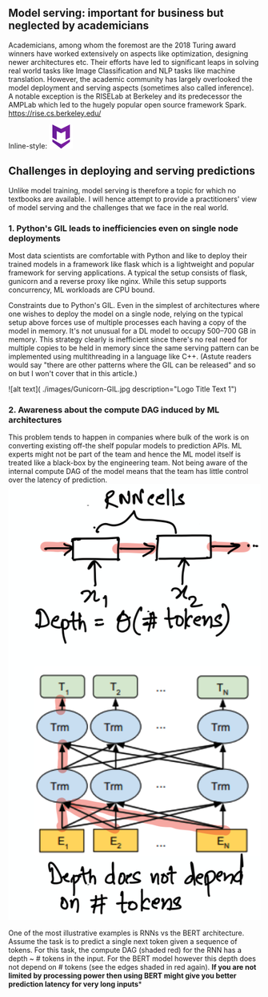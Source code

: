 
## Model serving: important for business but neglected by academicians
Academicians, among whom the foremost are the 2018 Turing award winners have worked extensively on aspects like optimization, designing newer architectures etc. Their efforts have led to significant leaps in solving real world tasks like Image Classification and NLP tasks like machine translation. However, the academic community has largely overlooked the model deployment and serving aspects (sometimes also called inference).
A notable exception is the RISELab at Berkeley and its predecessor the AMPLab which led to the hugely popular open source framework Spark.
https://rise.cs.berkeley.edu/

Inline-style: 
![alt text](https://github.com/adam-p/markdown-here/raw/master/src/common/images/icon48.png "Logo Title Text 1")

## Challenges in deploying and serving predictions
Unlike model training, model serving is therefore a topic for which no textbooks are available. I will hence attempt to provide a practitioners' view of model serving and the challenges that we face in the real world.
### 1. Python's GIL leads to inefficiencies even on single node deployments
Most data scientists are comfortable with Python and like to deploy their trained models in a framework like flask which is a lightweight and popular framework for serving applications. A typical the setup consists of flask, gunicorn and a reverse proxy like nginx. While this setup supports concurrency, ML workloads are CPU bound.


Constraints due to Python's GIL. Even in the simplest of architectures where one wishes to deploy the model on a single node, relying on the typical setup above forces use of multiple processes each having a copy of the model in memory. It's not unusual for a DL model to occupy 500–700 GB in memory. This strategy clearly is inefficient since there's no real need for multiple copies to be held in memory since the same serving pattern can be implemented using multithreading in a language like C++. (Astute readers would say "there are other patterns where the GIL can be released" and so on but I won't cover that in this article.)

![alt text]( ./images/Gunicorn-GIL.jpg description="Logo Title Text 1")
### 2. Awareness about the compute DAG induced by ML architectures
This problem tends to happen in companies where bulk of the work is on converting existing off-the shelf popular models to prediction APIs. ML experts might not be part of the team and hence the ML model itself is treated like a black-box by the engineering team. Not being aware of the internal compute DAG of the model means that the team has little control over the latency of prediction.
![alt text](./images/BERT-RNN-LM.png "Logo Title Text 1")

One of the most illustrative examples is RNNs vs the BERT architecture. Assume the task is to predict a single next token given a sequence of tokens. For this task, the compute DAG (shaded red) for the RNN has a depth ~ # tokens in the input. For the BERT model however this depth does not depend on # tokens (see the edges shaded in red again). **If you are not limited by processing power then using BERT might give you better prediction latency for very long inputs*** 
